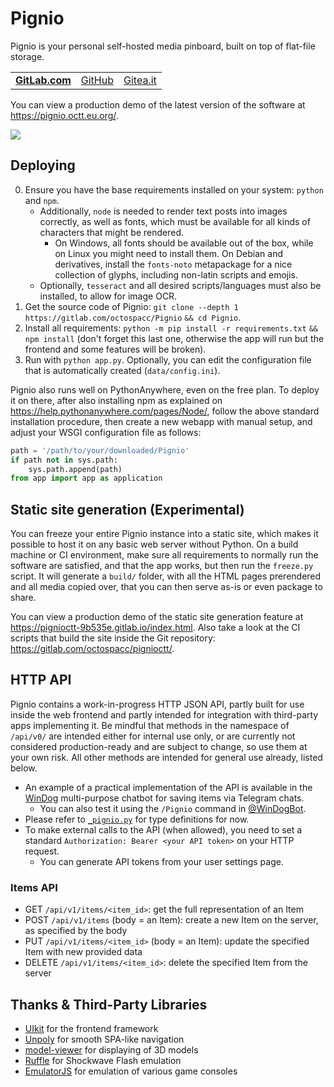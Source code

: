 # Pignio

Pignio is your personal self-hosted media pinboard, built on top of flat-file storage.

<table><tr>
<td><a href="https://gitlab.com/octospacc/Pignio"><b>GitLab.com</b></a></td>
<td><a href="https://github.com/octospacc/Pignio">GitHub</a></td>
<td><a href="https://gitea.it/octospacc/Pignio">Gitea.it</a></td>
</tr></table>

You can view a production demo of the latest version of the software at <https://pignio.octt.eu.org/>.

![](https://octospacc.altervista.org/wp-content/uploads/2025/07/img_20250713_1007347894476461753800707-960x1280.jpg)

## Deploying

0. Ensure you have the base requirements installed on your system: `python` and `npm`.
    * Additionally, `node` is needed to render text posts into images correctly, as well as fonts, which must be available for all kinds of characters that might be rendered.
        * On Windows, all fonts should be available out of the box, while on Linux you might need to install them. On Debian and derivatives, install the `fonts-noto` metapackage for a nice collection of glyphs, including non-latin scripts and emojis.
    * Optionally, `tesseract` and all desired scripts/languages must also be installed, to allow for image OCR.
1. Get the source code of Pignio: `git clone --depth 1 https://gitlab.com/octospacc/Pignio` `&& cd Pignio`.
2. Install all requirements: `python -m pip install -r requirements.txt` `&&` `npm install` (don't forget this last one, otherwise the app will run but the frontend and some features will be broken).
3. Run with `python app.py`. Optionally, you can edit the configuration file that is automatically created (`data/config.ini`).

Pignio also runs well on PythonAnywhere, even on the free plan. To deploy it on there, after also installing npm as explained on <https://help.pythonanywhere.com/pages/Node/>, follow the above standard installation procedure, then create a new webapp with manual setup, and adjust your WSGI configuration file as follows:

```python
path = '/path/to/your/downloaded/Pignio'
if path not in sys.path:
    sys.path.append(path)
from app import app as application
```

## Static site generation (Experimental)

You can freeze your entire Pignio instance into a static site, which makes it possible to host it on any basic web server without Python. On a build machine or CI environment, make sure all requirements to normally run the software are satisfied, and that the app works, but then run the `freeze.py` script. It will generate a `build/` folder, with all the HTML pages prerendered and all media copied over, that you can then serve as-is or even package to share.

You can view a production demo of the static site generation feature at <https://pignioctt-9b535e.gitlab.io/index.html>. Also take a look at the CI scripts that build the site inside the Git repository: <https://gitlab.com/octospacc/pignioctt/>.

## HTTP API

Pignio contains a work-in-progress HTTP JSON API, partly built for use inside the web frontend and partly intended for integration with third-party apps implementing it. Be mindful that methods in the namespace of `/api/v0/` are intended either for internal use only, or are currently not considered production-ready and are subject to change, so use them at your own risk. All other methods are intended for general use already, listed below.

+ An example of a practical implementation of the API is available in the [WinDog](https://gitlab.com/octospacc/WinDog) multi-purpose chatbot for saving items via Telegram chats.
    + You can also test it using the `/Pignio` command in [@WinDogBot](https://t.me/WinDogBot).
+ Please refer to [`_pignio.py`](./_pignio.py) for type definitions for now.
+ To make external calls to the API (when allowed), you need to set a standard `Authorization: Bearer <your API token>` on your HTTP request.
    + You can generate API tokens from your user settings page.

### Items API

* GET `/api/v1/items/<item_id>`: get the full representation of an Item
* POST `/api/v1/items` (body = an Item): create a new Item on the server, as specified by the body
* PUT `/api/v1/items/<item_id>` (body = an Item): update the specified Item with new provided data
* DELETE `/api/v1/items/<item_id>`: delete the specified Item from the server

## Thanks & Third-Party Libraries

* [UIkit](https://getuikit.com/) for the frontend framework
* [Unpoly](https://unpoly.com/) for smooth SPA-like navigation
* [model-viewer](https://modelviewer.dev/) for displaying of 3D models
* [Ruffle](https://ruffle.rs/) for Shockwave Flash emulation
* [EmulatorJS](https://emulatorjs.org/) for emulation of various game consoles
